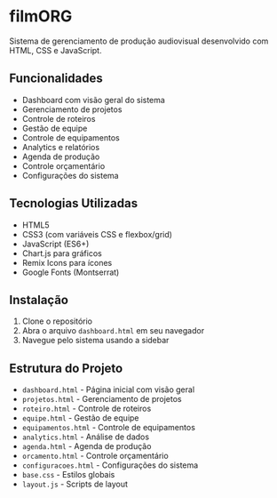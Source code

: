 # filmORG

Sistema de gerenciamento de produção audiovisual desenvolvido com HTML, CSS e JavaScript.

## Funcionalidades

- Dashboard com visão geral do sistema
- Gerenciamento de projetos
- Controle de roteiros
- Gestão de equipe
- Controle de equipamentos
- Analytics e relatórios
- Agenda de produção
- Controle orçamentário
- Configurações do sistema

## Tecnologias Utilizadas

- HTML5
- CSS3 (com variáveis CSS e flexbox/grid)
- JavaScript (ES6+)
- Chart.js para gráficos
- Remix Icons para ícones
- Google Fonts (Montserrat)

## Instalação

1. Clone o repositório
2. Abra o arquivo `dashboard.html` em seu navegador
3. Navegue pelo sistema usando a sidebar

## Estrutura do Projeto

- `dashboard.html` - Página inicial com visão geral
- `projetos.html` - Gerenciamento de projetos
- `roteiro.html` - Controle de roteiros
- `equipe.html` - Gestão de equipe
- `equipamentos.html` - Controle de equipamentos
- `analytics.html` - Análise de dados
- `agenda.html` - Agenda de produção
- `orcamento.html` - Controle orçamentário
- `configuracoes.html` - Configurações do sistema
- `base.css` - Estilos globais
- `layout.js` - Scripts de layout